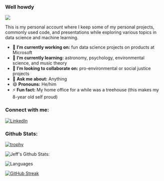 ### Well howdy

![](https://komarev.com/ghpvc/?username=JeffMacaluso&style=flat-square)

This is my personal account where I keep some of my personal projects, commonly used code, and presentations while exploring various topics in data science and machine learning.

- 🔭 **I’m currently working on:** fun data science projects on products at Microsoft
- 🌱 **I’m currently learning:** astronomy, psychology, environmental science, and music theory
- 👯 **I’m looking to collaborate on:** pro-environmental or social justice projects
- 💬 **Ask me about:** Anything
- 😄 **Pronouns:** He/him
- ⚡ **Fun fact:** My home office for a while was a treehouse (this makes my 8-year old self proud)

### Connect with me:
<a href="https://www.linkedin.com/in/macalusojeff/" target="_blank"><img src="https://img.shields.io/badge/LinkedIn-0077B5?style=for-the-badge&logo=linkedin&logoColor=white" alt="LinkedIn"></a>

### Github Stats: 
[![trophy](https://github-profile-trophy.vercel.app/?username=JeffMacaluso&theme=radical&column=6&row=1&margin-w=15)](https://github.com/ryo-ma/github-profile-trophy)

![Jeff's Github Stats:](https://github-readme-stats.vercel.app/api?username=JeffMacaluso&show_icons=true&theme=radical)

![Languages](https://github-readme-stats.vercel.app/api/top-langs/?username=JeffMacaluso&theme=radical)

[![GitHub Streak](https://github-readme-streak-stats.herokuapp.com/?user=JeffMacaluso&theme=radical&date_format=M%20j%5B%2C%20Y%5D)](https://git.io/streak-stats)
